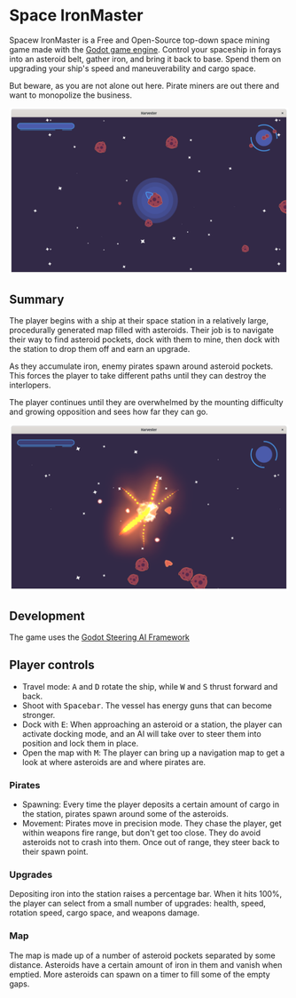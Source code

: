 # Space IronMaster


Spacew IronMaster is a Free and Open-Source top-down space mining game made with the [Godot game engine](https://godotengine.org/). Control your spaceship in forays into an asteroid belt, gather iron, and bring it back to base. Spend them on upgrading your ship's speed and maneuverability and cargo space.

But beware, as you are not alone out here. Pirate miners are out there and want to monopolize the business.

![The player's ship, docked on an asteroid, mining](./img/harvester-v1.0-mining.png)

## Summary

The player begins with a ship at their space station in a relatively large, procedurally generated map filled with asteroids. Their job is to navigate their way to find asteroid pockets, dock with them to mine, then dock with the station to drop them off and earn an upgrade.

As they accumulate iron, enemy pirates spawn around asteroid pockets. This forces the player to take different paths until they can destroy the interlopers.

The player continues until they are overwhelmed by the mounting difficulty and growing opposition and sees how far they can go.

![A ship is exploding after an encounter with pirates](./img/harvester-v1.0-explosion.png)

## Development

The game uses the [Godot Steering AI Framework](https://github.com/GDQuest/godot-steering-ai-framework) 

## Player controls

- Travel mode: <kbd>A</kbd> and <kbd>D</kbd> rotate the ship, while <kbd>W</kbd> and <kbd>S</kbd> thrust forward and back.
- Shoot with <kbd>Spacebar</kbd>. The vessel has energy guns that can become stronger.
- Dock with <kbd>E</kbd>: When approaching an asteroid or a station, the player can activate docking mode, and an AI will take over to steer them into position and lock them in place.
- Open the map with <kbd>M</kbd>: The player can bring up a navigation map to get a look at where asteroids are and where pirates are.

### Pirates

- Spawning: Every time the player deposits a certain amount of cargo in the station, pirates spawn around some of the asteroids.
- Movement: Pirates move in precision mode. They chase the player, get within weapons fire range, but don't get too close. They do avoid asteroids not to crash into them. Once out of range, they steer back to their spawn point.

### Upgrades

Depositing iron into the station raises a percentage bar. When it hits 100%, the player can select from a small number of upgrades: health, speed, rotation speed, cargo space, and weapons damage.

### Map

The map is made up of a number of asteroid pockets separated by some distance. Asteroids have a certain amount of iron in them and vanish when emptied. More asteroids can spawn on a timer to fill some of the empty gaps.
